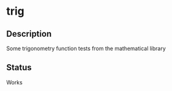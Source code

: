 # trig

## Description

Some trigonometry function tests from the mathematical library

## Status

Works
